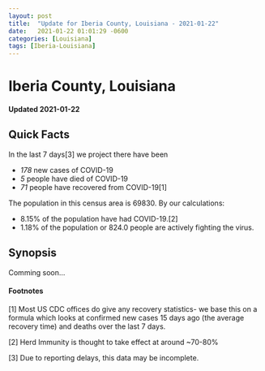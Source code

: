 ```yaml
---
layout: post
title:  "Update for Iberia County, Louisiana - 2021-01-22"
date:   2021-01-22 01:01:29 -0600
categories: [Louisiana]
tags: [Iberia-Louisiana]
---
```


# Iberia County, Louisiana
#### Updated 2021-01-22

## Quick Facts

In the last 7 days[3] we project there have been
- *178* new cases of COVID-19
- *5* people have died of COVID-19
- *71* people have recovered from COVID-19[1]

The population in this census area is 69830. By our calculations:
- 8.15% of the population have had COVID-19.[2]
- 1.18% of the population or 824.0 people are actively fighting the virus.

## Synopsis

Comming soon...


#### Footnotes

[1] Most US CDC offices do give any recovery statistics- we base this on a formula which looks at confirmed new cases
15 days ago (the average recovery time) and deaths over the last 7 days.

[2] Herd Immunity is thought to take effect at around ~70-80%

[3] Due to reporting delays, this data may be incomplete.
 
    